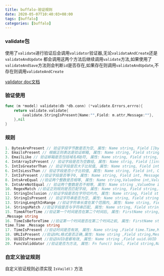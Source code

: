 ```yaml
---
title: buffalo-验证规则
date: 2020-05-07T10:40:03+08:00
tags: [buffalo]
categories: [buffalo]
---
```

### validate包

使用了`validate`进行验证后会调用`validator`验证器,无论`validataAndCreate`还是 `validateAndUpdate` 都会调用这两个方法后继续调用`validate`方法,如果使用了`validateAndSave`方法则会判断`id`是否存在,如果存在则调用`validateAndUpdate`,不存在则调用`validateAndCreate`

[validator doc文档](https://godoc.org/github.com/gobuffalo/validate/validators)
<!--more-->
### 验证使用

```go
func (m *model) validate(db *db.conn) (*validate.Errors,errro){
    return validate.validate{
        &validate.StringIsPresent{Name:"",Field: m.attr,Message:""},
    },nil
}
```



### 规则

```go
1. BytesArePresent // 验证字段字节数是否为空, 属性: Name string, Field []byte, Message string
2. EmailsPresent // 根据正则表达是验证邮箱, 属性: Name string, Field string, Message string
3. EmailLike // 验证邮箱是否包括域名和@符, 属性: Name string, Field string, Message string
4. IntArrayIsPresent // 验证字段是否为空数组, 属性: Name strig, Field []int,Message string
5. IntIsGreaterThan // 验证字段是否大于比较值, 属性: Name string, Field int, Compared int,Message string
6. IntIsLessThan // 验证字段是否小于比较值, 属性: Name string, Field int, Compared int, Message string
7. IntIsPresent //验证字段是否等于0, 属性: Name string, Field int, Message string
8. IntsAreEqual //验证两个整数是否相等, 属性: Name string,ValueOne int,ValueTwo int,Message string
9. IntsAreNotEqual // 验证两个整数是否不相等, 属性: Name string ,ValueOne int ,ValueTwo int,Message string
10. RegexMatch //验证正则规则是否匹配字段, 属性: Name string, Field string,Expr string,Message string
11. StringInclusion //验证字段是否在字符切片内, 属性: Name string, Field string, List []string, Message string
12. StringIsPresent // 验证字符串是否为空, 属性: Name string, Field string,Message string
13. StringLengthInRange //验证字符串长度在某个范围内, 属性: Name string, Field strin ,Max int,Min int,Message string
14. StringsMatch //验证字段是否与字符串匹配, 属性: Name string, Field string,Field2 string Message string
15. TimeAfterTime //验证第一个时间是否在第二个时间后, 属性: FirstName string, FirstTime time.Time, SecondName string, SecondTime time.Time
,Message string
16. TimeIsBeforeTime //验证第一个时间是否在第二个时间之前, 属性: FirstName string,FirstTime time.Time,SecondName string ,SecondTime
time.Time ,Message string
17. TimeIsPresent //验证时间是否有效, 属性: Name string ,Field time.Time,Message string
18. URLIsPresent //验证URL格式是否正确,属性: Name string ,Field string,Message string
19. UUIDIsPresent //验证UUID是都有效, 属性: Name string ,Field uuid.UUID , Message string
20. FuncValiddator //验证是否为方法, 属性: Fn func() bool, Field string,Name string ,Message string
```

### 自定义验证规则

自定义验证规则必须实现 `IsVaild()` 方法
